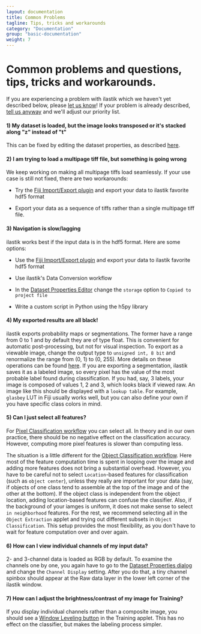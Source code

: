 ```yaml
---
layout: documentation
title: Common Problems 
tagline: Tips, tricks and workarounds
category: "Documentation"
group: "basic-documentation"
weight: 7
---
```

# Common problems and questions, tips, tricks and workarounds.

If you are experiencing a problem with ilastik which we haven't yet described below, please [let us know]({{site.baseurl}}/community.html)! 
If your problem is already described, [tell us anyway]({{site.baseurl}}/community.html) and we'll adjust our priority list.

#### 1) My dataset is loaded, but the image looks transposed or it's stacked along "z" instead of "t"
This can be fixed by editing the dataset properties, as described [here]({{site.baseurl}}/documentation/basics/dataselection#properties).

#### 2) I am trying to load a multipage tiff file, but something is going wrong
We keep working on making all multipage tiffs load seamlessly. If your use case is still not fixed, there are two workarounds:

* Try the [Fiji Import/Export plugin]({{site.baseurl}}/documentation/fiji_export/plugin) and export your data to ilastik favorite hdf5 format

* Export your data as a sequence of tiffs rather than a single multipage tiff file.

#### 3) Navigation is slow/lagging
ilastik works best if the input data is in the hdf5 format. Here are some options:

* Use the [Fiji Import/Export plugin]({{site.baseurl}}/documentation/fiji_export/plugin) and export your data to ilastik favorite hdf5 format

* Use ilastik's Data Conversion workflow

* In the [Dataset Properties Editor]({{site.baseurl}}/documentation/basics/dataselection#properties) change the ``storage`` option to ``Copied to project file``

* Write a custom script in Python using the h5py library

#### 4) My exported results are all black!
ilastik exports probability maps or segmentations. The former have a range from 0 to 1 and by default they are of type float. This is convenient for automatic post-processing, but not for visual inspection. To export as a viewable image, change the output type to ``unsigned int, 8 bit`` and renormalize the range from (0, 1) to (0, 255). More details on these operations can be found [here]({{site.baseurl}}/documentation/basics/export#settings). If you are exporting a segmentation, ilastik saves it as a labeled image, so every pixel has the value of the most probable label found during classification. If you had, say, 3 labels, your image is composed of values 1, 2 and 3, which looks black if viewed raw. An image like this should be displayed with a ``lookup table``. For example, ``glasbey`` LUT in Fiji usually works well, but you can also define your own if you have specific class colors in mind.

#### 5) Can I just select all features?
For [Pixel Classification workflow]({{site.baseurl}}/documentation/pixelclassification/pixelclassification) you can select all. In theory and in our own practice, there should be no negative effect on the classification accuracy. However, computing more pixel features is slower than computing less.  

The situation is a little different for the [Object Classification workflow]({{site.baseurl}}/documentation/objects/objects). Here most of the feature computation time is spent in looping over the image and adding more features does not bring a substantial overhead. However, you have to be careful not to select ``Location``-based features for classification (such as ``object center``), unless they really are important for your data (say, if objects of one class tend to assemble at the top of the image and of the other at the bottom). If the object class is independent from the object location, adding location-based features can confuse the classifier. Also, if the background of your iamges is uniform, it does not make sense to select ``in neighborhood`` features. For the rest, we recommend selecting all in the ``Object Extraction`` applet and trying out different subsets in ``Object Classification``. This setup provides the most flexibility, as you don't have to wait for feature computation over and over again.

#### 6) How can I view individual channels of my input data?
2- and 3-channel data is loaded as RGB by default. To examine the channels one by one, you again have to go to the [Dataset Properties dialog]({{site.baseurl}}/documentation/basics/dataselection#properties) and change the ``Channel Display`` setting. After you do that, a tiny channel spinbox should appear at the Raw data layer in the lower left corner of the ilastik window. 

#### 7) How can I adjust the brightness/contrast of my image for Training?
If you display individual channels rather than a composite image, you should see a [Window Leveling button]({{site.baseurl}}/documentation/pixelclassification/pixelclassification#window) in the Training applet. This has no effect on the classifier, but makes the labeling process simpler.


